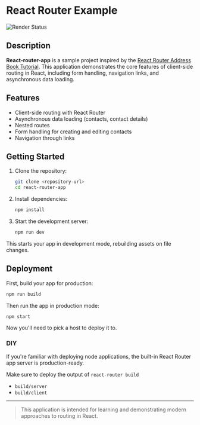 # React Router Example
![Render Status](https://img.shields.io/badge/Render-Live-brightgreen?logo=render&style=flat)

## Description

**React-router-app** is a sample project inspired by the [React Router Address Book Tutorial](https://reactrouter.com/tutorials/address-book). 
This application demonstrates the core features of client-side routing in React, including form handling, navigation links, and asynchronous data loading.

## Features

- Client-side routing with React Router
- Asynchronous data loading (contacts, contact details)
- Nested routes
- Form handling for creating and editing contacts
- Navigation through links

## Getting Started

1. Clone the repository:

    ```sh
    git clone <repository-url>
    cd react-router-app
    ```

2. Install dependencies:

    ```sh
    npm install
    ```

3. Start the development server:

    ```sh
    npm run dev
    ```

This starts your app in development mode, rebuilding assets on file changes.

## Deployment

First, build your app for production:

```sh
npm run build
```

Then run the app in production mode:

```sh
npm start
```

Now you'll need to pick a host to deploy it to.

### DIY

If you're familiar with deploying node applications, the built-in React Router app server is production-ready.

Make sure to deploy the output of `react-router build`

- `build/server`
- `build/client`

---

> This application is intended for learning and demonstrating modern approaches to routing in React.
